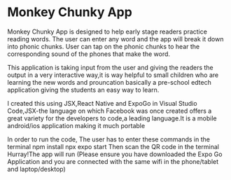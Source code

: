 # Monkey Chunky App

Monkey Chunky App is designed to help early stage readers practice reading words. The user can enter any word and the app will break it down into phonic chunks. User can tap on the phonic chunks to hear the corresponding sound of the phones that make the word.

This application is taking input from the user and giving the readers the output in a very interactive way,it is way helpful to small children who are learning the new words and prouncation basically a pre-school edtech application giving the students an easy way to learn.

I created this using JSX,React Native and ExpoGo in Visual Studio Code,JSX-the language on which Facebook was once created offers a great variety for the developers to code,a leading language.It is a mobile android/ios application making it much portable 

In order to run the code,
The user has to enter these commands in the terminal
npm install
npx expo start 
Then scan the QR code in the terminal 
Hurray!The app will run (Please ensure you have downloaded the Expo Go Application and you are connected with the same wifi in the phone/tablet and laptop/desktop)